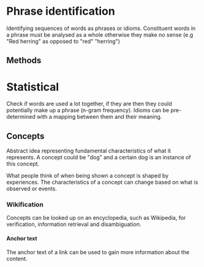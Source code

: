 # Phrase identification
Identifying sequences of words as phrases or idioms.
Constituent words in a phrase must be analysed as a whole otherwise they make no sense (e.g "Red herring" as opposed to "red" "herring")

## Methods
# Statistical
Check if words are used a lot together, if they are then they could potentially make up a phrase (n-gram frequency).
Idioms can be pre-determined with a mapping between them and their meaning.

## Concepts
Abstract idea representing fundamental characteristics of what it represents.
A concept could be "dog" and a certain dog is an instance of this concept.

What people think of when being shown a concept is shaped by experiences.
The characteristics of a concept can change based on what is observed or events.

### Wikification
Concepts can be looked up on an encyclopedia, such as Wikipedia, for verification, information retrieval and disambiguation.

#### Anchor text
The anchor text of a link can be used to gain more information about the content.
